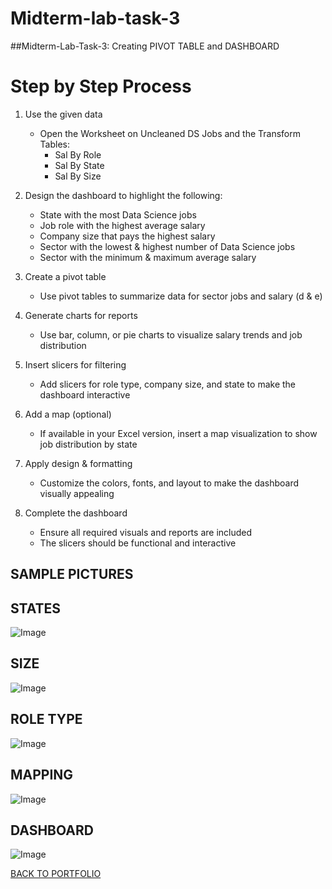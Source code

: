# Midterm-lab-task-3
##Midterm-Lab-Task-3: Creating PIVOT TABLE and DASHBOARD
# Step by Step Process

1. Use the given data  
   - Open the Worksheet on Uncleaned DS Jobs and the Transform Tables:  
     - Sal By Role  
     - Sal By State  
     - Sal By Size  

2. Design the dashboard to highlight the following:  
   - State with the most Data Science jobs  
   - Job role with the highest average salary  
   - Company size that pays the highest salary  
   - Sector with the lowest & highest number of Data Science jobs  
   - Sector with the minimum & maximum average salary  

3. Create a pivot table  
   - Use pivot tables to summarize data for sector jobs and salary (d & e)  

4. Generate charts for reports  
   - Use bar, column, or pie charts to visualize salary trends and job distribution  

5. Insert slicers for filtering  
   - Add slicers for role type, company size, and state to make the dashboard interactive  

6. Add a map (optional)  
   - If available in your Excel version, insert a map visualization to show job distribution by state  

7. Apply design & formatting  
   - Customize the colors, fonts, and layout to make the dashboard visually appealing  

8. Complete the dashboard  
   - Ensure all required visuals and reports are included  
   - The slicers should be functional and interactive
## SAMPLE PICTURES 
## STATES
![Image](https://github.com/user-attachments/assets/f685e0d6-bb75-4c4a-8ca2-e6e324d7437d)
## SIZE
![Image](https://github.com/user-attachments/assets/6951564a-32b6-49c0-a9e1-3f0cc8d10590)
## ROLE TYPE 
![Image](https://github.com/user-attachments/assets/7b307b7a-5d81-434f-b27e-fbf7e1b5d27f)
## MAPPING
![Image](https://github.com/user-attachments/assets/652ce707-c55b-4641-a70e-603ec21f63f0)
## DASHBOARD
![Image](https://github.com/user-attachments/assets/5cccf1ae-b94d-4bf1-92f6-ace8b191bb11)

[BACK TO PORTFOLIO](https://chan-edm.github.io/README/)
